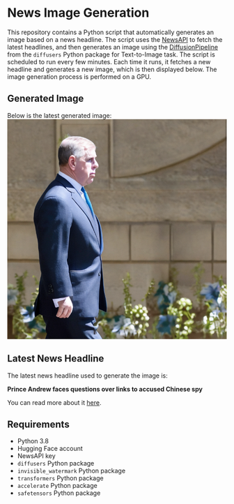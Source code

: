 # News Image Generation
This repository contains a Python script that automatically generates an image based on a news headline. The script uses the [NewsAPI](https://newsapi.org/) to fetch the latest headlines, and then generates an image using the [DiffusionPipeline](https://github.com/huggingface/diffusers) from the `diffusers` Python package for Text-to-Image task.
The script is scheduled to run every few minutes. Each time it runs, it fetches a new headline and generates a new image, which is then displayed below. The image generation process is performed on a GPU.

## Generated Image
Below is the latest generated image:
![Generated Image](image.png)

## Latest News Headline
The latest news headline used to generate the image is:

**Prince Andrew faces questions over links to accused Chinese spy**

You can read more about it [here](https://news.google.com/rss/articles/CBMijwFBVV95cUxPZTlOYjZtZ1RWUExRaGFJNzU3aFlKRjFZTDBSUmhjeWZlcDFqLU84TXFWNzgtNEhsOUxmUk11Z3NNYkxsSm15b2o3eXZ1eEE4V1NyZlo0aGVrZGJIZVlMZDRRZ1pVdHYzR1lmM0dvZXIxWG9TSGFYQ3p6YnBndG9vdzlSa2MyakdrRTdVY2l1RQ?oc=5).

## Requirements
- Python 3.8
- Hugging Face account
- NewsAPI key
- `diffusers` Python package
- `invisible_watermark` Python package
- `transformers` Python package
- `accelerate` Python package
- `safetensors` Python package
